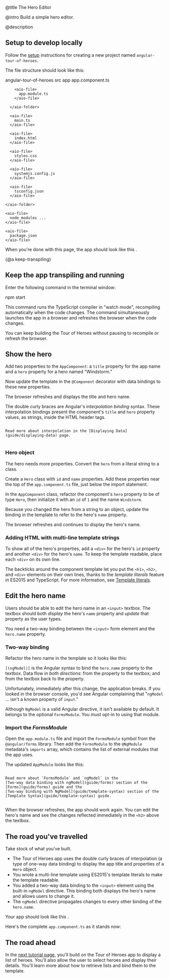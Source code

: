@title
The Hero Editor

@intro
Build a simple hero editor.

@description
## Setup to develop locally
Follow the [setup](guide/setup) instructions for creating a new project
named <code>angular-tour-of-heroes</code>.

The file structure should look like this:


<aio-filetree>

  <aio-folder>
    angular-tour-of-heroes
    <aio-folder>
      src
      <aio-folder>
        app
        <aio-file>
          app.component.ts
        </aio-file>

        <aio-file>
          app.module.ts
        </aio-file>

      </aio-folder>

      <aio-file>
        main.ts
      </aio-file>

      <aio-file>
        index.html
      </aio-file>

      <aio-file>
        styles.css
      </aio-file>

      <aio-file>
        systemjs.config.js
      </aio-file>

      <aio-file>
        tsconfig.json
      </aio-file>

    </aio-folder>

    <aio-file>
      node_modules ...
    </aio-file>

    <aio-file>
      package.json
    </aio-file>

  </aio-folder>

</aio-filetree>

When you're done with this page, the app should look like this <live-example></live-example>.


{@a keep-transpiling}
## Keep the app transpiling and running
Enter the following command in the terminal window:


<code-example language="sh" class="code-shell">
  npm start  
    
</code-example>

This command runs the TypeScript compiler in "watch mode", recompiling automatically when the code changes.
The command simultaneously launches the app in a browser and refreshes the browser when the code changes.

You can keep building the Tour of Heroes without pausing to recompile or refresh the browser.

## Show the hero
Add two properties to the `AppComponent`: a `title` property for the app name and a `hero` property
for a hero named "Windstorm."


<code-example path="toh-1/app/app.component.1.ts" region="app-component-1" linenums="false">

</code-example>

Now update the template in the `@Component` decorator with data bindings to these new properties.


<code-example path="toh-1/app/app.component.1.ts" region="show-hero" linenums="false">

</code-example>

The browser refreshes and displays the title and hero name.

The double curly braces are Angular's *interpolation binding* syntax.
These interpolation bindings present the component's `title` and `hero` property values,
as strings, inside the HTML header tags.


~~~ {.l-sub-section}

Read more about interpolation in the [Displaying Data](guide/displaying-data) page.


~~~

### Hero object

The hero needs more properties.
Convert the `hero` from a literal string to a class.

Create a `Hero` class with `id` and `name` properties.
Add these properties near the top of the `app.component.ts` file, just below the import statement.


<code-example path="toh-1/src/app/app.component.ts" region="hero-class-1" linenums="false">

</code-example>

In the `AppComponent` class, refactor the component's `hero` property to be of type `Hero`,
then initialize it with an `id` of `1` and the name `Windstorm`.


<code-example path="toh-1/src/app/app.component.ts" region="hero-property-1" linenums="false">

</code-example>

Because you changed the hero from a string to an object,
update the binding in the template to refer to the hero's `name` property.


<code-example path="toh-1/app/app.component.1.ts" region="show-hero-2">

</code-example>

The browser refreshes and continues to display the hero's name.

### Adding HTML with multi-line template strings

To show all of the hero's properties,
add a `<div>` for the hero's `id` property and another `<div>` for the hero's `name`.
To keep the template readable, place each `<div>` on its own line.

The backticks around the component template let you put the `<h1>`, `<h2>`, and `<div>` elements on their own lines,
thanks to the <i>template literals</i> feature in ES2015 and TypeScript. For more information, see
<a href="https://developer.mozilla.org/en-US/docs/Web/JavaScript/Reference/Template_literals" target="_blank" title="template literal">Template literals</a>.



<code-example path="toh-1/app/app.component.1.ts" region="multi-line-strings" linenums="false">

</code-example>


## Edit the hero name

Users should be able to edit the hero name in an `<input>` textbox.
The textbox should both _display_ the hero's `name` property
and _update_ that property as the user types.

You need a two-way binding between the `<input>` form element and the `hero.name` property.

### Two-way binding

Refactor the hero name in the template so it looks like this:

<code-example path="toh-1/app/app.component.1.ts" region="name-input" linenums="false">

</code-example>

`[(ngModel)]` is the Angular syntax to bind the `hero.name` property
to the textbox.
Data flow _in both directions_: from the property to the textbox;
and from the textbox back to the property.

Unfortunately, immediately after this change, the application breaks.
If you looked in the browser console, you'd see Angular complaining that
"`ngModel` ... isn't a known property of `input`."

Although `NgModel` is a valid Angular directive, it isn't available by default.
It belongs to the optional `FormsModule`.
You must opt-in to using that module.

### Import the _FormsModule_

Open the `app.module.ts` file and import the `FormsModule` symbol from the `@angular/forms` library.
Then add the `FormsModule` to the `@NgModule` metadata's `imports` array, which contains the list
of external modules that the app uses.

The updated `AppModule` looks like this:

<code-example path="toh-1/src/app/app.module.ts">

</code-example>



~~~ {.l-sub-section}

Read more about `FormsModule` and `ngModel` in the
[Two-way data binding with ngModel](guide/forms) section of the
[Forms](guide/forms) guide and the
[Two-way binding with NgModel](guide/template-syntax) section of the
[Template Syntax](guide/template-syntax) guide.


~~~

When the browser refreshes, the app should work again.
You can edit the hero's name and see the changes reflected immediately in the `<h2>` above the textbox.

## The road you've travelled
Take stock of what you've built.

* The Tour of Heroes app uses the double curly braces of interpolation (a type of one-way data binding)
to display the app title and properties of a `Hero` object.
* You wrote a multi-line template using ES2015's template literals to make the template readable.
* You added a two-way data binding to the `<input>` element
using the built-in `ngModel` directive. This binding both displays the hero's name and allows users to change it.
* The `ngModel` directive propagates changes to every other binding of the `hero.name`.

Your app should look like this <live-example></live-example>.

Here's the complete `app.component.ts` as it stands now:


<code-example path="toh-1/src/app/app.component.ts">

</code-example>


## The road ahead
In the [next tutorial page](tutorial/toh-pt2), you'll build on the Tour of Heroes app to display a list of heroes.
You'll also allow the user to select heroes and display their details.
You'll learn more about how to retrieve lists and bind them to the template.
